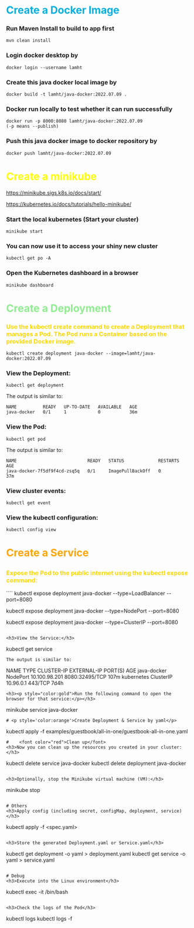 # <font color="lihtblue">Create a Docker Image</font>

<h3>Run Maven Install to build to app first</h3>

    mvn clean install

<h3>Login docker desktop by</h3>

    docker login --username lamht

<h3>Create this java docker local image by</h3>

    docker build -t lamht/java-docker:2022.07.09 .

<h3>Docker run locally to test whether it can run successfully</h3>

    docker run -p 8000:8080 lamht/java-docker:2022.07.09
    (-p means --publish)

<h3>Push this java docker image to docker repository by</h3>

    docker push lamht/java-docker:2022.07.09

# <font color="yellow">Create a minikube</font>

https://minikube.sigs.k8s.io/docs/start/
    
https://kubernetes.io/docs/tutorials/hello-minikube/

<h3>Start the local kubernetes (Start your cluster)</h3>

    minikube start

<h3>You can now use it to access your shiny new cluster</h3>

    kubectl get po -A

<h3>Open the Kubernetes dashboard in a browser</h3>

    minikube dashboard

# <font color="lightgreen">Create a Deployment</font>

<h3><font color='gold'>Use the kubectl create command to create a Deployment that manages a Pod. The Pod runs a Container based on the provided Docker image.</font></h3>

    kubectl create deployment java-docker --image=lamht/java-docker:2022.07.09

<h3>View the Deployment:</h3>
    
    kubectl get deployment

The output is similar to:

    NAME          READY   UP-TO-DATE   AVAILABLE   AGE
    java-docker   0/1     1            0           36m

<h3>View the Pod:</h3>

    kubectl get pod

The output is similar to:

    NAME                           READY   STATUS             RESTARTS   AGE
    java-docker-7f5df9f4cd-zsq5q   0/1     ImagePullBackOff   0          37m

<h3>View cluster events:</h3>

    kubectl get event

<h3>View the kubectl configuration:</h3>

    kubectl config view

#   <p style='color:orange'>Create a Service</p>
<h3><p style="color:gold">Expose the Pod to the public internet using the kubectl expose command:</p></h3>
````
kubectl expose deployment java-docker --type=LoadBalancer --port=8080

kubectl expose deployment java-docker --type=NodePort --port=8080

kubectl expose deployment java-docker --type=ClusterIP --port=8080
````

<h3>View the Service:</h3>
````
kubectl get service
````
The output is similar to:
````
NAME          TYPE        CLUSTER-IP      EXTERNAL-IP   PORT(S)          AGE
java-docker   NodePort    10.100.98.201   <none>        8080:32495/TCP   107m
kubernetes    ClusterIP   10.96.0.1       <none>        443/TCP          7d4h
````
<h3><p style="color:gold">Run the following command to open the browser for that service:</p></h3>
````
minikube service java-docker
````
# <p style='color:orange'>Create Deployment & Service by yaml</p>
````
kubectl apply -f examples/guestbook/all-in-one/guestbook-all-in-one.yaml
````
#    <font color="red">Clean up</font>
<h3>Now you can clean up the resources you created in your cluster:</h3>
````
kubectl delete service java-docker
kubectl delete deployment java-docker
````

<h3>Optionally, stop the Minikube virtual machine (VM):</h3>
````
minikube stop
````

# Others
<h3>Apply config (including secret, configMap, deployment, service)</h3>
````
kubectl apply -f <spec.yaml>
````

<h3>Store the generated Deployment.yaml or Service.yaml</h3>
````
kubectl get deployment <deployment-name> -o yaml > deployment.yaml
kubectl get service <service-name> -o yaml > service.yaml
````

# Debug
<h3>Execute into the Linux environment</h3>
````
kubectl exec -it <pod-name> /bin/bash
````

<h3>Check the logs of the Pod</h3>
````
kubectl logs <pod-name>
kubectl logs -f <pod-name>
````